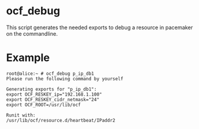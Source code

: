 ocf_debug
=========

This script generates the needed exports to debug a resource in pacemaker on the commandline.

Example
=======

	root@alice:~ # ocf_debug p_ip_db1 
	Please run the following command by yourself

	Generating exports for "p_ip_db1":
	export OCF_RESKEY_ip="192.168.1.100"
	export OCF_RESKEY_cidr_netmask="24"
	export OCF_ROOT=/usr/lib/ocf

	Runit with:
	/usr/lib/ocf/resource.d/heartbeat/IPaddr2
